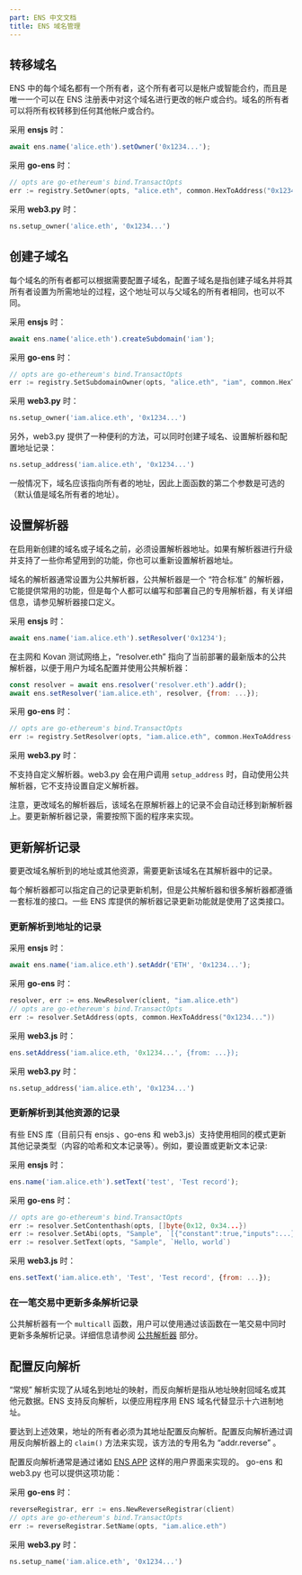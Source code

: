 ```yaml
---
part: ENS 中文文档
title: ENS 域名管理 
---
```


## 转移域名

ENS 中的每个域名都有一个所有者，这个所有者可以是帐户或智能合约，而且是唯一一个可以在 ENS 注册表中对这个域名进行更改的帐户或合约。域名的所有者可以将所有权转移到任何其他帐户或合约。

采用 **ensjs** 时：

```javascript
await ens.name('alice.eth').setOwner('0x1234...');
```

采用 **go-ens** 时：

```go
// opts are go-ethereum's bind.TransactOpts
err := registry.SetOwner(opts, "alice.eth", common.HexToAddress("0x1234..."))
```

采用 **web3.py** 时：

```python
ns.setup_owner('alice.eth', '0x1234...')
```

## 创建子域名

每个域名的所有者都可以根据需要配置子域名，配置子域名是指创建子域名并将其所有者设置为所需地址的过程，这个地址可以与父域名的所有者相同，也可以不同。

采用 **ensjs** 时：

```javascript
await ens.name('alice.eth').createSubdomain('iam');
```

采用 **go-ens** 时：

```go
// opts are go-ethereum's bind.TransactOpts
err := registry.SetSubdomainOwner(opts, "alice.eth", "iam", common.HexToAddress("0x1234..."))
```

采用 **web3.py** 时：

```python
ns.setup_owner('iam.alice.eth', '0x1234...')
```

另外，web3.py 提供了一种便利的方法，可以同时创建子域名、设置解析器和配置地址记录：

```python
ns.setup_address('iam.alice.eth', '0x1234...')
```

一般情况下，域名应该指向所有者的地址，因此上面函数的第二个参数是可选的（默认值是域名所有者的地址）。

## 设置解析器

在启用新创建的域名或子域名之前，必须设置解析器地址。如果有解析器进行升级并支持了一些你希望用到的功能，你也可以重新设置解析器地址。

域名的解析器通常设置为公共解析器，公共解析器是一个 “符合标准” 的解析器，它能提供常用的功能，但是每个人都可以编写和部署自己的专用解析器，有关详细信息，请参见解析器接口定义。

采用 **ensjs** 时：

```javascript
await ens.name('iam.alice.eth').setResolver('0x1234');
```

在主网和 Kovan 测试网络上，“resolver.eth” 指向了当前部署的最新版本的公共解析器，以便于用户为域名配置并使用公共解析器：

```javascript
const resolver = await ens.resolver('resolver.eth').addr();
await ens.setResolver('iam.alice.eth', resolver, {from: ...});
```

采用 **go-ens** 时：

```go
// opts are go-ethereum's bind.TransactOpts
err := registry.SetResolver(opts, "iam.alice.eth", common.HexToAddress("0x1234..."))
```

采用 **web3.py** 时：

不支持自定义解析器。web3.py 会在用户调用 `setup_address` 时，自动使用公共解析器，它不支持设置自定义解析器。

注意，更改域名的解析器后，该域名在原解析器上的记录不会自动迁移到新解析器上。要更新解析器记录，需要按照下面的程序来实现。

## 更新解析记录

要更改域名解析到的地址或其他资源，需要更新该域名在其解析器中的记录。

每个解析器都可以指定自己的记录更新机制，但是公共解析器和很多解析器都遵循一套标准的接口。一些 ENS 库提供的解析器记录更新功能就是使用了这类接口。

### 更新解析到地址的记录

采用 **ensjs** 时：

```javascript
await ens.name('iam.alice.eth').setAddr('ETH', '0x1234...');
```

采用 **go-ens** 时：

```go
resolver, err := ens.NewResolver(client, "iam.alice.eth")
// opts are go-ethereum's bind.TransactOpts
err := resolver.SetAddress(opts, common.HexToAddress("0x1234..."))
```

采用 **web3.js** 时：

```javascript
ens.setAddress('iam.alice.eth, '0x1234...', {from: ...});
```

采用 **web3.py** 时：

```python
ns.setup_address('iam.alice.eth', '0x1234...')
```

### 更新解析到其他资源的记录

有些 ENS 库（目前只有 ensjs 、go-ens 和 web3.js）支持使用相同的模式更新其他记录类型（内容的哈希和文本记录等）。例如，要设置或更新文本记录:

采用 **ensjs** 时：

```javascript
ens.name('iam.alice.eth').setText('test', 'Test record');
```

采用 **go-ens** 时：

```go
// opts are go-ethereum's bind.TransactOpts
err := resolver.SetContenthash(opts, []byte{0x12, 0x34...})
err := resolver.SetAbi(opts, "Sample", `[{"constant":true,"inputs":...}]`, big.NewInt(1))
err := resolver.SetText(opts, "Sample", `Hello, world`)
```

采用 **web3.js** 时：

```javascript
ens.setText('iam.alice.eth', 'Test', 'Test record', {from: ...});
```

### 在一笔交易中更新多条解析记录

公共解析器有一个  `multicall` 函数，用户可以使用通过该函数在一笔交易中同时更新多条解析记录。详细信息请参阅 [公共解析器](/docs/contract-api-reference/publicresolver.html#多重调用) 部分。

## 配置反向解析

“常规” 解析实现了从域名到地址的映射，而反向解析是指从地址映射回域名或其他元数据。ENS 支持反向解析，以便应用程序用 ENS 域名代替显示十六进制地址。

要达到上述效果，地址的所有者必须为其地址配置反向解析。配置反向解析通过调用反向解析器上的 `claim()` 方法来实现，该方法的专用名为 “addr.reverse” 。

配置反向解析通常是通过诸如 [ENS APP](https://app.ens.domains/) 这样的用户界面来实现的。 go-ens 和 web3.py 也可以提供这项功能：

采用 **go-ens** 时：

```go
reverseRegistrar, err := ens.NewReverseRegistrar(client)
// opts are go-ethereum's bind.TransactOpts
err := reverseRegistrar.SetName(opts, "iam.alice.eth")
```

采用 **web3.py** 时：

```python
ns.setup_name('iam.alice.eth', '0x1234...')
```
